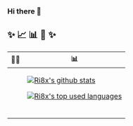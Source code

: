 
###  Hi there 👋 

## ✨ 📈 📊 🔬 ✨
| 🙋‍♂️ | 📊 |
|--|--|
|  | <p><a href="https://github.com/ri8x"><img src="https://ri8x-stats.vercel.app/api?username=Ri8x&show_icons=true&theme=blue-green&include_all_commits=true&count_private=true" alt="Ri8x's github stats"/></a></p><p><a href="https://github.com/ri8x"><img src="https://ri8x-stats.vercel.app/api/top-langs/?username=Ri8x&layout=compact&theme=blue-green" alt="Ri8x's top used languages"/></a><br><br/></p> |







<!--
 
- 🔭 I’m currently working on ...
- 🌱 I’m currently learning ...
- 👯 I’m looking to collaborate on ...
- 🤔 I’m looking for help with ...
- 💬 Ask me about ...
- 📫 How to reach me: ...
- 😄 Pronouns: ...
- ⚡ Fun fact: ...
-->
